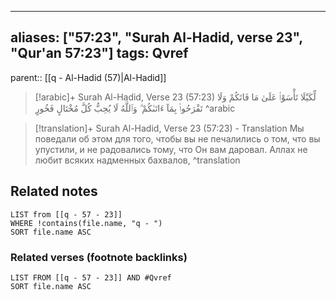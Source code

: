 
---
aliases: ["57:23", "Surah Al-Hadid, verse 23", "Qur'an 57:23"]
tags: Qvref
---

parent:: [[q - Al-Hadid (57)|Al-Hadid]]

> [!arabic]+ Surah Al-Hadid, Verse 23 (57:23)
> <span class="quran-arabic">لِّكَيْلَا تَأْسَوْا۟ عَلَىٰ مَا فَاتَكُمْ وَلَا تَفْرَحُوا۟ بِمَآ ءَاتَىٰكُمْ ۗ وَٱللَّهُ لَا يُحِبُّ كُلَّ مُخْتَالٍ فَخُورٍ</span>
^arabic

> [!translation]+ Surah Al-Hadid, Verse 23 (57:23) - Translation
> Мы поведали об этом для того, чтобы вы не печалились о том, что вы упустили, и не радовались тому, что Он вам даровал. Аллах не любит всяких надменных бахвалов,
^translation



## Related notes
```dataview
LIST from [[q - 57 - 23]]
WHERE !contains(file.name, "q - ")
SORT file.name ASC
```

### Related verses (footnote backlinks)
```dataview
LIST FROM [[q - 57 - 23]] AND #Qvref
SORT file.name ASC
```

